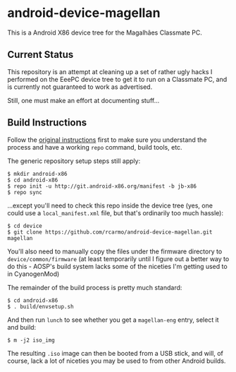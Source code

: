 android-device-magellan
=======================

This is a Android X86 device tree for the Magalhães Classmate PC.

## Current Status ##

This repository is an attempt at cleaning up a set of rather ugly hacks I performed on the EeePC device tree to get it to run on a Classmate PC, and is currently not guaranteed to work as advertised.

Still, one must make an effort at documenting stuff...

## Build Instructions ##

Follow the [original instructions][x86] first to make sure you understand the process and have a working `repo` command, build tools, etc.

The generic repository setup steps still apply:

	$ mkdir android-x86
	$ cd android-x86
	$ repo init -u http://git.android-x86.org/manifest -b jb-x86
	$ repo sync

...except you'll need to check this repo inside the device tree (yes, one could use a `local_manifest.xml` file, but that's ordinarily too much hassle):

	$ cd device
	$ git clone https://github.com/rcarmo/android-device-magellan.git magellan

You'll also need to manually copy the files under the firmware directory to `device/common/firmware` (at least temporarily until I figure out a better way to do this - AOSP's build system lacks some of the niceties I'm getting used to in CyanogenMod)

The remainder of the build process is pretty much standard:

	$ cd android-x86
	$ . build/envsetup.sh

And then run `lunch` to see whether you get a `magellan-eng` entry, select it and build:

	$ m -j2 iso_img

The resulting `.iso` image can then be booted from a USB stick, and will, of course, lack a lot of niceties you may be used to from other Android builds.

[x86]: http://www.android-x86.org/getsourcecode
